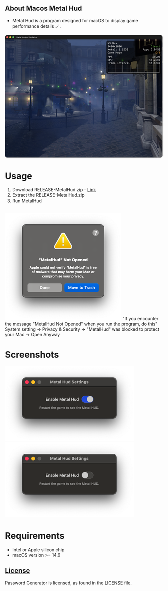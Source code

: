 ## About Macos Metal Hud

-  Metal Hud is a program designed for macOS to display game performance details 🪄.

![](/Images/MetalHudAppDark.png)

# Usage
1) Download RELEASE-MetalHud.zip - [Link](https://github.com/Swiftful/MetalHud/releases/tag/1.0)
2) Extract the RELEASE-MetalHud.zip
3) Run MetalHud  
##

![](/Images/Warning.png)
"If you encounter the message "MetalHud Not Opened" when you run the program, do this"
System setting -> Privacy & Security -> "MetalHud" was blocked to protect your Mac -> Open Anyway 
##

# Screenshots
![](/Images/WindowEnable.png)
![](/Images/WindowDisable.png)

# Requirements
- Intel or Apple silicon chip
- macOS version >= 14.6

## [License][license]
Password Generator is licensed, as found in the [LICENSE][license] file.

[license]: LICENSE
